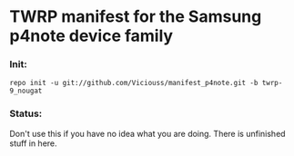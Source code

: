 # TWRP manifest for the Samsung p4note device family

### Init:

    repo init -u git://github.com/Viciouss/manifest_p4note.git -b twrp-9_nougat
    
### Status:

Don't use this if you have no idea what you are doing. There is unfinished stuff in here.
